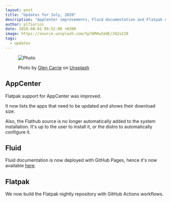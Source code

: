 ```yaml
---
layout:	post
title: "Updates for July, 2020"
description: "AppCenter improvements, Fluid documentation and Flatpak nightly repository"
author: plfiorini
date: 2020-08-01 09:52:00 +0200
image: https://source.unsplash.com/Sp7AM4wIeQE/342x228
tags:
  - updates
---
```


<figure markdown="1">

![Photo](https://source.unsplash.com/Sp7AM4wIeQE/684x456)
<figcaption>
Photo by <a target="_blank" rel="noopener nofollow" href="https://unsplash.com/@glencarrie?utm_source=unsplash&utm_medium=referral&utm_content=creditCopyText">Glen Carrie</a>
on <a target="_blank" rel="noopener nofollow" href="https://unsplash.com/?utm_source=unsplash&utm_medium=referral&utm_content=creditCopyText">Unsplash</a>
</figcaption>

</figure>

## AppCenter

Flatpak support for AppCenter was improved.

It now lists the apps that need to be updated and shows their download size.

Also, the Flathub source is no longer automatically added to the system installation.
It's up to the user to install it, or the distro to automatically configure it.

## Fluid

Fluid documentation is now deployed with GitHub Pages, hence it's now available [here][docs].

## Flatpak

We now build the Flatpak nightly repository with GitHub Actions workflows.

[docs]: https://docs.liri.io/sdk/fluid/develop/
